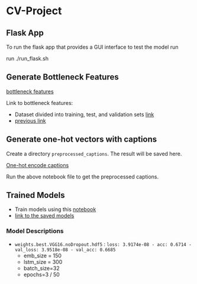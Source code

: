 # CV-Project

## Flask App
To run the flask app that provides a GUI interface to test the model run

   run ./run_flask.sh

## Generate Bottleneck Features

[bottleneck features](Generate_Bottleneck_Features.ipynb)

Link to bottleneck features: 

- Dataset divided into training, test, and validation sets [link](https://drive.google.com/open?id=1blr5_-9c4x6G5QNgkhLNfNCUVegYQASq)
- [previous link](https://drive.google.com/drive/folders/19FEnwYL8ESA1O1DctG9er7tM7Pe6giuM?usp=sharing)

## Generate one-hot vectors with captions

Create a directory `preprocessed_captions`. The result will be saved here.

[One-hot encode captions](Generate_onehot_encoded_captions.ipynb)

Run the above notebook file to get the preprocessed captions.

## Trained Models

- Train models using this [notebook](Experiment1_save_model.ipynb)
- [link to the saved models](https://drive.google.com/drive/folders/1yxzsLg5OtS-wgR8fY-Y3KUhMCtZFEvvC?usp=sharing)

### Model Descriptions

- `weights.best.VGG16.noDropout.hdf5` : `loss: 3.9174e-08 - acc: 0.6714 - val_loss: 3.9518e-08 - val_acc: 0.6685`
    - emb_size = 150
    - lstm_size = 300
    - batch_size=32
    - epochs=3 / 50

